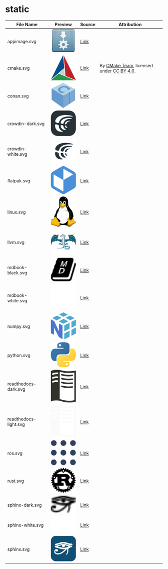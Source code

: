 # static

<table align="center">
  <thead>
    <tr>
      <th rowspan="1" colspan="1" align="center" style="text-align: center; vertical-align: middle;">File Name</th>
      <th rowspan="1" colspan="1" align="center" style="text-align: center; vertical-align: middle;">Preview</th>
      <th rowspan="1" colspan="1" align="center" style="text-align: center; vertical-align: middle;">Source</th>
      <th rowspan="1" colspan="1" align="center" style="text-align: center; vertical-align: middle;">Attribution</th>
    </tr>
  </thead>
  <tbody>
    <tr>
      <td>appimage.svg</td>
      <td><img src="mark/appimage.svg" alt="appimage" width="100"/></td>
      <td><a href="https://github.com/AppImage/docs.appimage.org/blob/master/source/_static/img/appimage.svg">Link</a></td>
      <td></td>
    </tr>
    <tr>
      <td>cmake.svg</td>
      <td><img src="mark/cmake.svg" alt="cmake" width="100"/></td>
      <td><a href="https://commons.wikimedia.org/wiki/File:Cmake.svg">Link</a></td>
      <td>
        By <a href="https://cmake.org/">CMake Team</a>, licensed under <a href="https://creativecommons.org/licenses/by/4.0/">CC BY 4.0</a>.
      </td>
    </tr>
    <tr>
      <td>conan.svg</td>
      <td><img src="mark/conan.svg" alt="conan" width="100"/></td>
      <td><a href="https://www.svgrepo.com/svg/353596/conan-io/">Link</a></td>
      <td></td>
    </tr>
    <tr>
      <td>crowdin-dark.svg</td>
      <td><img src="mark/crowdin-dark.svg" alt="crowdin-dark" width="100"/></td>
      <td><a href="https://support.crowdin.com/using-logo/">Link</a></td>
      <td></td>
    </tr>
    <tr>
      <td>crowdin-white.svg</td>
      <td><img src="mark/crowdin-white.svg" alt="crowdin-white" width="100"/></td>
      <td><a href="https://support.crowdin.com/using-logo/">Link</a></td>
      <td></td>
    </tr>
    <tr>
      <td>flatpak.svg</td>
      <td><img src="mark/flatpak.svg" alt="flatpak" width="100"/></td>
      <td><a href="https://en.m.wikipedia.org/wiki/File:Flatpak_Logo.svg">Link</a></td>
      <td></td>
    </tr>
    <tr>
      <td>linux.svg</td>
      <td><img src="mark/linux.svg" alt="linux" width="100"/></td>
      <td><a href="https://en.m.wikipedia.org/wiki/File:Tux.svg">Link</a></td>
      <td></td>
    </tr>
    <tr>
      <td>llvm.svg</td>
      <td><img src="mark/llvm.svg" alt="llvm" width="100"/></td>
      <td><a href="https://techicons.dev/icons/llvm">Link</a></td>
      <td></td>
    </tr>
    <tr>
      <td>mdbook-black.svg</td>
      <td><img src="mark/mdbook-black.svg" alt="mdbook-black" width="100"/></td>
      <td><a href="https://icon-icons.com/icon/mdbook-logo/247757">Link</a></td>
      <td></td>
    </tr>
    <tr>
      <td>mdbook-white.svg</td>
      <td><img src="mark/mdbook-white.svg" alt="mdbook-white" width="100"/></td>
      <td><a href="https://icon-icons.com/icon/mdbook-logo/247757">Link</a></td>
      <td></td>
    </tr>
    <tr>
      <td>numpy.svg</td>
      <td><img src="mark/numpy.svg" alt="numpy" width="100"/></td>
      <td><a href="https://seeklogo.com/vector-logo/398690/numpy">Link</a></td>
      <td></td>
    </tr>
    <tr>
      <td>python.svg</td>
      <td><img src="mark/python.svg" alt="python" width="100"/></td>
      <td><a href="https://github.com/python/cpython/blob/main/PC/icons/logo.svg">Link</a></td>
      <td></td>
    </tr>
    <tr>
      <td>readthedocs-dark.svg</td>
      <td><img src="mark/readthedocs-dark.svg" alt="readthedocs-dark" width="100"/></td>
      <td><a href="https://brand-guidelines.readthedocs.org/branding.html">Link</a></td>
      <td></td>
    </tr>
    <tr>
      <td>readthedocs-light.svg</td>
      <td><img src="mark/readthedocs-light.svg" alt="readthedocs-light" width="100"/></td>
      <td><a href="https://brand-guidelines.readthedocs.org/branding.html">Link</a></td>
      <td></td>
    </tr>
    <tr>
      <td>ros.svg</td>
      <td><img src="mark/ros.svg" alt="ros" width="100"/></td>
      <td><a href="https://github.com/ros-infrastructure/artwork/blob/master/orgunits/ros.svg">Link</a></td>
      <td></td>
    </tr>
    <tr>
      <td>rust.svg</td>
      <td><img src="mark/rust.svg" alt="rust" width="100"/></td>
      <td><a href="https://en.m.wikipedia.org/wiki/File:Rust_programming_language_black_logo.svg">Link</a></td>
      <td></td>
    </tr>
    <tr>
      <td>sphinx-dark.svg</td>
      <td><img src="mark/sphinx-dark.svg" alt="sphinx-dark" width="100"/></td>
      <td><a href="https://github.com/sphinx-doc/sphinx/blob/master/doc/_themes/sphinx13/static/sphinx-logo.svg">Link</a></td>
      <td></td>
    </tr>
    <tr>
      <td>sphinx-white.svg</td>
      <td><img src="mark/sphinx-white.svg" alt="sphinx-white" width="100"/></td>
      <td><a href="https://github.com/sphinx-doc/sphinx/blob/master/doc/_themes/sphinx13/static/sphinx-logo.svg">Link</a></td>
      <td></td>
    </tr>
    <tr>
      <td>sphinx.svg</td>
      <td><img src="mark/sphinx.svg" alt="sphinx" width="100"/></td>
      <td><a href="https://github.com/sphinx-doc/sphinx/blob/master/doc/_themes/sphinx13/static/sphinx-logo.svg">Link</a></td>
      <td></td>
    </tr>
  </tbody>
</table>
